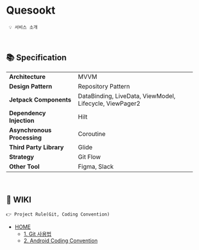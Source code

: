 # Quesookt

```
 💡 서비스 소개
```
<br>

## 📚 Specification

<table class="tg">
<tbody>
  <tr>
    <td><b>Architecture</b></td>
    <td>MVVM</td>
  </tr>
<tr>
    <td><b>Design Pattern</b></td>
<td>Repository Pattern</td>
</tr>
<tr>
    <td><b>Jetpack Components</b></td>
<td>DataBinding, LiveData, ViewModel, Lifecycle, ViewPager2</td>
</tr>
<tr>
    <td><b>Dependency Injection</b></td>
<td>Hilt</td>
</tr>
<tr>
    <td><b>Asynchronous Processing</b></td>
<td>Coroutine</td>
</tr>
<tr>
    <td><b>Third Party Library</b></td>
    <td>Glide</td>
</tr>
<tr>
    <td><b>Strategy</b></td>
<td>Git Flow</td>
</tr>
<tr>
    <td><b>Other Tool</b></td>
<td>Figma, Slack</td>
</tr>
</tbody>
</table>

<br>

## 🌱 WIKI

```
👉 Project Rule(Git, Coding Convention)
```
- [HOME](https://github.com/mdb1217/Quesookt/wiki)
  - [1. Git 사용법](https://github.com/mdb1217/Quesookt/wiki/1.-Git-%EC%82%AC%EC%9A%A9%EB%B2%95)
  - [2. Android Coding Convention](https://github.com/mdb1217/Quesookt/wiki/2.-Android-Coding-Convention)

